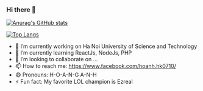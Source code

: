 ### Hi there 👋

[![Anurag's GitHub stats](https://github-readme-stats.vercel.app/api?username=HoangAnhNguyen0710)](https://github.com/anuraghazra/github-readme-stats)


[![Top Langs](https://github-readme-stats.vercel.app/api/top-langs/?username=HoangAnhNguyen0710)](https://github.com/anuraghazra/github-readme-stats)
- 🔭 I’m currently working on Ha Noi University of Science and Technology
- 🌱 I’m currently learning ReactJs, NodeJs, PHP
- 👯 I’m looking to collaborate on ...
- 📫 How to reach me: https://www.facebook.com/hoanh.hk0710/
- 😄 Pronouns: H-O-A-N-G A-N-H
- ⚡ Fun fact: My favorite LOL champion is Ezreal

